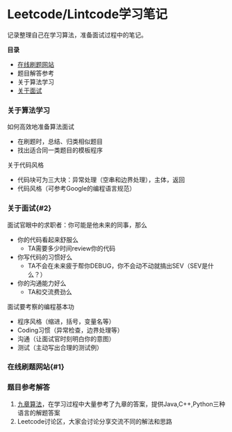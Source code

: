 # Leetcode/Lintcode学习笔记

记录整理自己在学习算法，准备面试过程中的笔记。

**目录**
- [在线刷题网站](#1)
- 题目解答参考
- 关于算法学习
- [关于面试](#2)


### 关于算法学习
如何高效地准备算法面试
- 在刷题时，总结、归类相似题目
- 找出适合同一类题目的模板程序

关于代码风格
- 代码块可为三大块：异常处理（空串和边界处理），主体，返回
- 代码风格（可参考Google的编程语言规范）

### 关于面试{#2}
面试官眼中的求职者：你可能是他未来的同事，那么
- 你的代码看起来舒服么
  - TA需要多少时间review你的代码
- 你写代码的习惯好么
  - TA不会在未来疲于帮你DEBUG，你不会动不动就搞出SEV（SEV是什么？）
- 你的沟通能力好么
  - TA和交流费劲么

面试要考察的编程基本功
- 程序风格（缩进，括号，变量名等）
- Coding习惯（异常检查，边界处理等）
- 沟通（让面试官时刻明白你的意图）
- 测试（主动写出合理的测试例）



### 在线刷题网站{#1}

### 题目参考解答
1. [九章算法](http://www.jiuzhang.com/solutions/)，在学习过程中大量参考了九章的答案，提供Java,C++,Python三种语言的解题答案
2. Leetcode讨论区，大家会讨论分享交流不同的解法和思路
